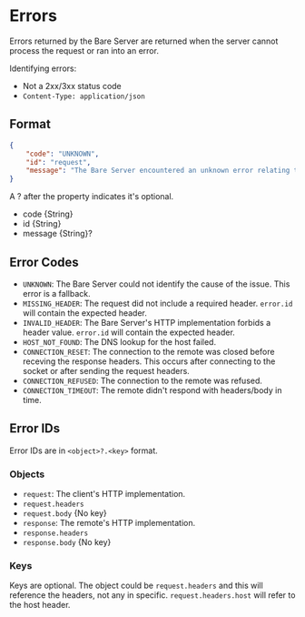 # Errors

Errors returned by the Bare Server are returned when the server cannot process the request or ran into an error.

Identifying errors:

- Not a 2xx/3xx status code
- `Content-Type: application/json`

## Format

```json
{
	"code": "UNKNOWN",
	"id": "request",
	"message": "The Bare Server encountered an unknown error relating to the request."
}
```

A ? after the property indicates it's optional.

- code {String}
- id {String}
- message {String}?


## Error Codes

- `UNKNOWN`: The Bare Server could not identify the cause of the issue. This error is a fallback.
- `MISSING_HEADER`: The request did not include a required header. `error.id` will contain the expected header.
- `INVALID_HEADER`: The Bare Server's HTTP implementation forbids a header value. `error.id` will contain the expected header.
- `HOST_NOT_FOUND`: The DNS lookup for the host failed.
- `CONNECTION_RESET`: The connection to the remote was closed before receving the response headers. This occurs after connecting to the socket or after sending the request headers.
- `CONNECTION_REFUSED`: The connection to the remote was refused.
- `CONNECTION_TIMEOUT`: The remote didn't respond with headers/body in time.

## Error IDs

Error IDs are in `<object>?.<key>` format.

### Objects

- `request`: The client's HTTP implementation.
- `request.headers`
- `request.body` {No key}
- `response`: The remote's HTTP implementation.
- `response.headers`
- `response.body` {No key}

### Keys

Keys are optional. The object could be `request.headers` and this will reference the headers, not any in specific. `request.headers.host` will refer to the host header.
